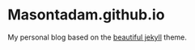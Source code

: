 # Masontadam.github.io

My personal blog based on the [beautiful jekyll](https://github.com/daattali/beautiful-jekyll) theme.

